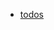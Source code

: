 <ul>
<li><a href="https://rilakryan.github.io/dosomething/practice2/todos.html">todos</a></li>
</ul>
